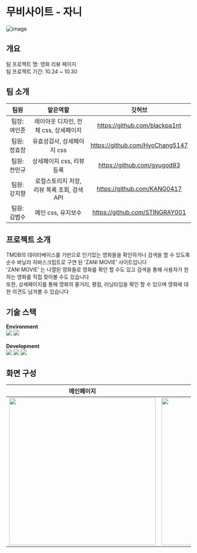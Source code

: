 # 무비사이트 - 자니
![image](https://github.com/KANG0417/moviePage-Zani/assets/127959356/8ac51bc0-e4a3-4fe8-a75d-ff04dcca62c9)


## 개요
팀 프로젝트 명: 영화 리뷰 페이지  
팀 프로젝트 기간: 10.24 ~ 10.30  

## 팀 소개
|팀원|맡은역할|깃허브|
|:------:|:---:|:---:|
|팀장: 여인준|레이아웃 디자인, 전체 css, 상세페이지|https://github.com/blackpa1nt|
|팀원: 정효창|유효성검사, 상세페이지 css|https://github.com/HyoChang5147|
|팀원: 천민규|상세페이지 css, 리뷰 등록|https://github.com/gyugod93|
|팀원: 강지향|로컬스토리지 저장, 리뷰 목록 조회, 검색API|https://github.com/KANG0417|
|팀원: 김범수|메인 css, 유지보수|https://github.com/STINGRAY001|

## 프로젝트 소개
TMDB의 데이터베이스를 기반으로 인기있는 영화들을 확인하거나 검색을 할 수 있도록 순수 바닐라 자바스크립트로 구연 된 'ZANI MOVIE' 사이트입니다 </br>
'ZANI MOVIE' 는 나열된 영화들로 영화를 확인 할 수도 있고 검색을 통해 사용자가 원하는 영화를 직접 찾아볼 수도 있습니다 </br>
또한, 상세페이지를 통해 영화의 줄거리, 평점, 러닝타임을 확인 할 수 있으며 영화에 대한 의견도 남겨볼 수 있습니다 </br>

## 기술 스택
**Environment** </br>
<img src="https://img.shields.io/badge/git-F05032?style=for-the-badge&logo=git&logoColor=white"> <img src="https://img.shields.io/badge/github-181717?style=for-the-badge&logo=github&logoColor=white"> </br>
</br>
**Development**</br>
<img src="https://img.shields.io/badge/html5-E34F26?style=for-the-badge&logo=html5&logoColor=white"> <img src="https://img.shields.io/badge/css-1572B6?style=for-the-badge&logo=css3&logoColor=white"> <img src="https://img.shields.io/badge/javascript-F7DF1E?style=for-the-badge&logo=javascript&logoColor=black">

## 화면 구성
|메인페이지|상세페이지|
|:---:|:---:|
|<img src ="https://github.com/KANG0417/moviePage-Zani/assets/127959356/be13e803-cf31-4a6c-ba51-ec687f7cab8f" width="400" />|<img src ="https://github.com/KANG0417/moviePage-Zani/assets/127959356/479809ab-b9e5-4615-b17e-f1ff87085d49" width="400" />|
